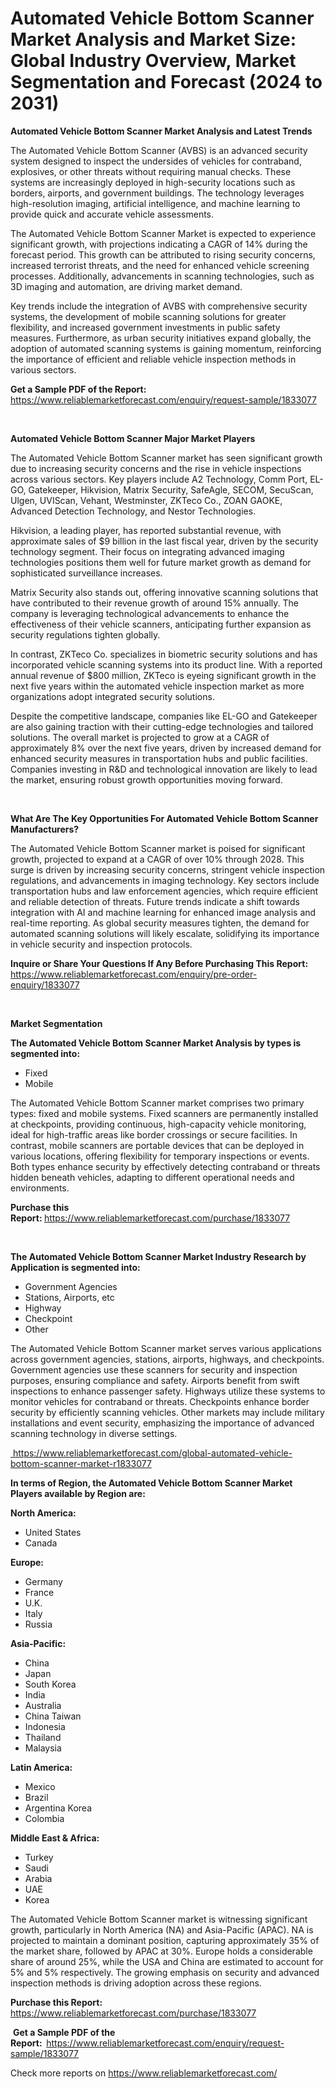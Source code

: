 <p><h1>Automated Vehicle Bottom Scanner Market Analysis and Market Size: Global Industry Overview, Market Segmentation and Forecast (2024 to 2031)</h1></p><p><strong>Automated Vehicle Bottom Scanner Market Analysis and Latest Trends</strong></p>
<p><p>The Automated Vehicle Bottom Scanner (AVBS) is an advanced security system designed to inspect the undersides of vehicles for contraband, explosives, or other threats without requiring manual checks. These systems are increasingly deployed in high-security locations such as borders, airports, and government buildings. The technology leverages high-resolution imaging, artificial intelligence, and machine learning to provide quick and accurate vehicle assessments.</p><p>The Automated Vehicle Bottom Scanner Market is expected to experience significant growth, with projections indicating a CAGR of 14% during the forecast period. This growth can be attributed to rising security concerns, increased terrorist threats, and the need for enhanced vehicle screening processes. Additionally, advancements in scanning technologies, such as 3D imaging and automation, are driving market demand. </p><p>Key trends include the integration of AVBS with comprehensive security systems, the development of mobile scanning solutions for greater flexibility, and increased government investments in public safety measures. Furthermore, as urban security initiatives expand globally, the adoption of automated scanning systems is gaining momentum, reinforcing the importance of efficient and reliable vehicle inspection methods in various sectors.</p></p>
<p><strong>Get a Sample PDF of the Report:&nbsp;</strong> <a href="https://www.reliablemarketforecast.com/enquiry/request-sample/1833077?utm_campaign=1130&utm_medium=2&utm_source=Github&utm_content=ia&utm_term=01012025&utm_id=automated-vehicle-bottom-scanner">https://www.reliablemarketforecast.com/enquiry/request-sample/1833077</a></p>
<p>&nbsp;</p>
<p><strong>Automated Vehicle Bottom Scanner Major Market Players</strong></p>
<p><p>The Automated Vehicle Bottom Scanner market has seen significant growth due to increasing security concerns and the rise in vehicle inspections across various sectors. Key players include A2 Technology, Comm Port, EL-GO, Gatekeeper, Hikvision, Matrix Security, SafeAgle, SECOM, SecuScan, Ulgen, UVIScan, Vehant, Westminster, ZKTeco Co., ZOAN GAOKE, Advanced Detection Technology, and Nestor Technologies.</p><p>Hikvision, a leading player, has reported substantial revenue, with approximate sales of $9 billion in the last fiscal year, driven by the security technology segment. Their focus on integrating advanced imaging technologies positions them well for future market growth as demand for sophisticated surveillance increases.</p><p>Matrix Security also stands out, offering innovative scanning solutions that have contributed to their revenue growth of around 15% annually. The company is leveraging technological advancements to enhance the effectiveness of their vehicle scanners, anticipating further expansion as security regulations tighten globally.</p><p>In contrast, ZKTeco Co. specializes in biometric security solutions and has incorporated vehicle scanning systems into its product line. With a reported annual revenue of $800 million, ZKTeco is eyeing significant growth in the next five years within the automated vehicle inspection market as more organizations adopt integrated security solutions.</p><p>Despite the competitive landscape, companies like EL-GO and Gatekeeper are also gaining traction with their cutting-edge technologies and tailored solutions. The overall market is projected to grow at a CAGR of approximately 8% over the next five years, driven by increased demand for enhanced security measures in transportation hubs and public facilities. Companies investing in R&D and technological innovation are likely to lead the market, ensuring robust growth opportunities moving forward.</p></p>
<p>&nbsp;</p>
<p><strong>What Are The Key Opportunities For Automated Vehicle Bottom Scanner Manufacturers?</strong></p>
<p><p>The Automated Vehicle Bottom Scanner market is poised for significant growth, projected to expand at a CAGR of over 10% through 2028. This surge is driven by increasing security concerns, stringent vehicle inspection regulations, and advancements in imaging technology. Key sectors include transportation hubs and law enforcement agencies, which require efficient and reliable detection of threats. Future trends indicate a shift towards integration with AI and machine learning for enhanced image analysis and real-time reporting. As global security measures tighten, the demand for automated scanning solutions will likely escalate, solidifying its importance in vehicle security and inspection protocols.</p></p>
<p><strong>Inquire or Share Your Questions If Any Before Purchasing This Report:</strong> <a href="https://www.reliablemarketforecast.com/enquiry/pre-order-enquiry/1833077?utm_campaign=1130&utm_medium=2&utm_source=Github&utm_content=ia&utm_term=01012025&utm_id=automated-vehicle-bottom-scanner">https://www.reliablemarketforecast.com/enquiry/pre-order-enquiry/1833077</a></p>
<p>&nbsp;</p>
<p><strong>Market Segmentation</strong></p>
<p><strong>The Automated Vehicle Bottom Scanner Market Analysis by types is segmented into:</strong></p>
<p><ul><li>Fixed</li><li>Mobile</li></ul></p>
<p><p>The Automated Vehicle Bottom Scanner market comprises two primary types: fixed and mobile systems. Fixed scanners are permanently installed at checkpoints, providing continuous, high-capacity vehicle monitoring, ideal for high-traffic areas like border crossings or secure facilities. In contrast, mobile scanners are portable devices that can be deployed in various locations, offering flexibility for temporary inspections or events. Both types enhance security by effectively detecting contraband or threats hidden beneath vehicles, adapting to different operational needs and environments.</p></p>
<p><strong>Purchase this Report:&nbsp;</strong><a href="https://www.reliablemarketforecast.com/purchase/1833077?utm_campaign=1130&utm_medium=2&utm_source=Github&utm_content=ia&utm_term=01012025&utm_id=automated-vehicle-bottom-scanner">https://www.reliablemarketforecast.com/purchase/1833077</a></p>
<p>&nbsp;</p>
<p><strong>The Automated Vehicle Bottom Scanner Market Industry Research by Application is segmented into:</strong></p>
<p><ul><li>Government Agencies</li><li>Stations, Airports, etc</li><li>Highway</li><li>Checkpoint</li><li>Other</li></ul></p>
<p><p>The Automated Vehicle Bottom Scanner market serves various applications across government agencies, stations, airports, highways, and checkpoints. Government agencies use these scanners for security and inspection purposes, ensuring compliance and safety. Airports benefit from swift inspections to enhance passenger safety. Highways utilize these systems to monitor vehicles for contraband or threats. Checkpoints enhance border security by efficiently scanning vehicles. Other markets may include military installations and event security, emphasizing the importance of advanced scanning technology in diverse settings.</p></p>
<p><a href="https://www.reliablemarketforecast.com/global-automated-vehicle-bottom-scanner-market-r1833077?utm_campaign=1130&utm_medium=2&utm_source=Github&utm_content=ia&utm_term=01012025&utm_id=automated-vehicle-bottom-scanner">&nbsp;https://www.reliablemarketforecast.com/global-automated-vehicle-bottom-scanner-market-r1833077</a></p>
<p><strong>In terms of Region, the Automated Vehicle Bottom Scanner Market Players available by Region are:</strong></p>
<p>
    <p> <strong> North America: </strong>
        <ul>
            <li>United States</li>
            <li>Canada</li>
        </ul>
        </p> 
    <p> <strong> Europe: </strong>
        <ul>
            <li>Germany</li>
            <li>France</li>
            <li>U.K.</li>
            <li>Italy</li>
            <li>Russia</li>
        </ul>
        </p> 
    <p> <strong> Asia-Pacific: </strong>
        <ul>
            <li>China</li>
            <li>Japan</li>
            <li>South Korea</li>
            <li>India</li>
            <li>Australia</li>
            <li>China Taiwan</li>
            <li>Indonesia</li>
            <li>Thailand</li>
            <li>Malaysia</li>
        </ul>
        </p> 
    <p> <strong> Latin America: </strong>
        <ul>
            <li>Mexico</li>
            <li>Brazil</li>
            <li>Argentina Korea</li>
            <li>Colombia</li>
        </ul>
        </p> 
    <p> <strong> Middle East & Africa: </strong>
        <ul>
            <li>Turkey</li>
            <li>Saudi</li>
            <li>Arabia</li>
            <li>UAE</li>
            <li>Korea</li>
        </ul>
    </p>
    </p>
<p><p>The Automated Vehicle Bottom Scanner market is witnessing significant growth, particularly in North America (NA) and Asia-Pacific (APAC). NA is projected to maintain a dominant position, capturing approximately 35% of the market share, followed by APAC at 30%. Europe holds a considerable share of around 25%, while the USA and China are estimated to account for 5% and 5% respectively. The growing emphasis on security and advanced inspection methods is driving adoption across these regions.</p></p>
<p><strong>Purchase this Report: </strong><a href="https://www.reliablemarketforecast.com/purchase/1833077?utm_campaign=1130&utm_medium=2&utm_source=Github&utm_content=ia&utm_term=01012025&utm_id=automated-vehicle-bottom-scanner">https://www.reliablemarketforecast.com/purchase/1833077</a></p>
<p>&nbsp;<strong>Get a Sample PDF of the Report:&nbsp;&nbsp;</strong><a href="https://www.reliablemarketforecast.com/enquiry/request-sample/1833077?utm_campaign=1130&utm_medium=2&utm_source=Github&utm_content=ia&utm_term=01012025&utm_id=automated-vehicle-bottom-scanner">https://www.reliablemarketforecast.com/enquiry/request-sample/1833077</a></p>
<p><strong></strong></p>
<p>Check more reports on <a href="https://www.reliablemarketforecast.com/?utm_campaign=1130&utm_medium=2&utm_source=Github&utm_content=ia&utm_term=01012025&utm_id=automated-vehicle-bottom-scanner">https://www.reliablemarketforecast.com/</a></p>